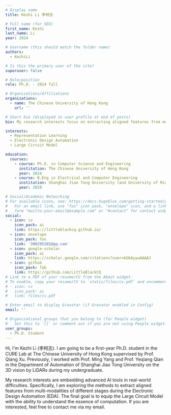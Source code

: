 ```yaml
---
# Display name
title: Kezhi Li 李柯志

# Full name (for SEO)
first_name: Kezhi
last_name: Li
year: 2024

# Username (this should match the folder name)
authors:
  - KezhiLi

# Is this the primary user of the site?
superuser: false

# Role/position
role: Ph.D. - 2024 fall

# Organizations/Affiliations
organizations:
  - name: The Chinese University of Hong Kong
    url: ''

# Short bio (displayed in user profile at end of posts)
bio: My research interests focus on extracting aligned features from multi-stages of the Electronic Design Automation, thus realizing the Large Circuit Model.

interests:
  - Representation Learning
  - Electronic Design Automation
  - Large Circuit Model

education:
  courses:
    - course: Ph.D. in Computer Science and Engineering
      institution: The Chinese University of Hong Kong
      year: 2024
    - course: B.Eng in Electrical and Computer Engineering
      institution: Shanghai Jiao Tong University (and University of Michigan Joint Institute)
      year: 2020

# Social/Academic Networking
# For available icons, see: https://docs.hugoblox.com/getting-started/page-builder/#icons
#   For an email link, use "fas" icon pack, "envelope" icon, and a link in the
#   form "mailto:your-email@example.com" or "#contact" for contact widget.
social:
  - icon: cv
    icon_pack: ai
    link: https://littleblackcq.github.io/
  - icon: envelope
    icon_pack: fas
    link: '390295201@qq.com'
  - icon: google-scholar
    icon_pack: ai
    link: https://scholar.google.com/citations?user=bGbAyywAAAAJ
  - icon: github
    icon_pack: fab
    link: https://github.com/LittleBlackCQ
# Link to a PDF of your resume/CV from the About widget.
# To enable, copy your resume/CV to `static/files/cv.pdf` and uncomment the lines below.
# - icon: cv
#   icon_pack: ai
#   link: files/cv.pdf

# Enter email to display Gravatar (if Gravatar enabled in Config)
email: ''

# Organizational groups that you belong to (for People widget)
#   Set this to `[]` or comment out if you are not using People widget.
user_groups:
  - Ph.D. Student
---
```


Hi, I'm Kezhi Li (李柯志). I am going to be a first-year Ph.D. student in the CURE Lab at The Chinese University of Hong Kong supervised by Prof. Qiang Xu. Previously, I worked with Prof. Ming Yang and Prof. Yeqiang Qian in the Department of Automation of Shanghai Jiao Tong University on the 3D vision by LiDARs during my undergraduate.

My research interests are embedding advanced AI tools in real-world difficulties. Specifically, I am exploring the methods to extract aligned features from multi-modalities of different stages during the Electronic Design Automation (EDA). The final goal is to equip the Large Circuit Model with the ability to understand the essence of computation. If you are interested, feel free to contact me via my email.